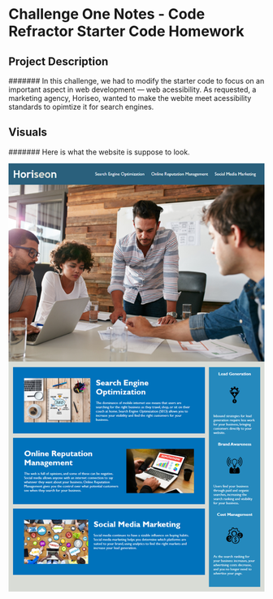 # Challenge One Notes - Code Refractor Starter Code Homework 


## Project Description 

####### In this challenge, we had to modify the starter code to focus on an important aspect in web development — web acessibility. As requested, a marketing agency, Horiseo, wanted to make the webite meet acessibility standards to opimtize it for search engines. 

## Visuals 

####### Here is what the website is suppose to look.

 ![Horiseo Website Mockup](Develop/assets/images/01-html-css-git-homework-demo.png)
